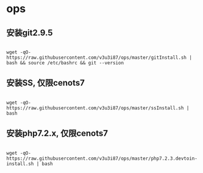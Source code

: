# ops

## 安装git2.9.5

````text

wget -qO- https://raw.githubusercontent.com/v3u3i87/ops/master/gitInstall.sh | bash && source /etc/bashrc && git --version

````



## 安装SS, 仅限cenots7 

````text

wget -qO- https://raw.githubusercontent.com/v3u3i87/ops/master/ssInstall.sh | bash

````


## 安装php7.2.x, 仅限cenots7 
```text

wget -qO- https://raw.githubusercontent.com/v3u3i87/ops/master/php7.2.3.devtoin-install.sh | bash

```
